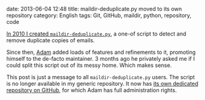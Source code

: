 date: 2013-06-04 12:48
title: maildir-deduplicate.py moved to its own repository
category: English
tags: Git, GitHub, maildir, python, repository, code

[In 2010 I created `maildir-deduplicate.py`](http://kevin.deldycke.com/2010/08/maildir-deduplication-script-python/), a one-of script to detect and remove duplicate copies of emails.

Since then, [Adam](http://blog.adamspiers.org) added loads of features and refinements to it, promoting himself to the de-facto maintainer. 3 months ago he privately asked me if I could split this script out of its messy home. Which makes sense.

This post is just a message to all `maildir-deduplicate.py` users. The script is no longer available in my generic repository. It now has [its own dedicated repository on GitHub](https://github.com/kdeldycke/maildir-deduplicate), for which Adam has full administration rights.
